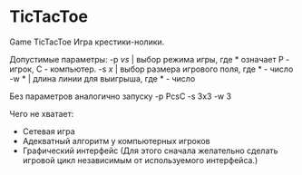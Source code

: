 TicTacToe
=========

Game TicTacToe
Игра крестики-нолики.

Допустимые параметры:
-p *vs* | выбор режима игры, где * означает P - игрок, C - компьютер.
-s *x*  | выбор размера игрового поля, где * - число
-w *    | длина линии для выигрыша, где * - число

Без параметров аналогично запуску -p PcsC -s 3x3 -w 3

Чего не хватает:
- Сетевая игра
- Адекватный алгоритм у компьютерных игроков
- Графический интерфейс (Для этого сначала желательно сделать игровой цикл независимым от используемого интерфейса.)

